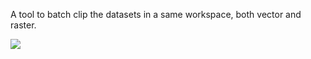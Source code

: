 A tool to batch clip the datasets in a same workspace, both vector and raster.

![](https://github.com/kikitaMoon/ArcGIS-Python/blob/master/LazyWorker/ClipWorkspace/ClipWorkspace.png)